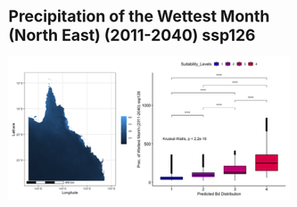 # Precipitation of the Wettest Month (North East) (2011-2040) ssp126
![image info](../../Analysis_Plots/North_East_Extent_OnlyEnvs/Prec_of_Wettest_Month_NE_1140_126.png)